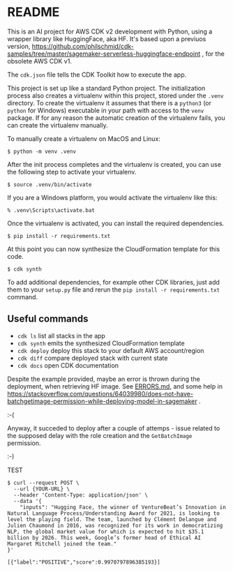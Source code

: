 
# README

This is an AI project for AWS CDK v2 development with Python, using a wrapper library like HuggingFace, aka HF. It's based upon a previuos version, https://github.com/philschmid/cdk-samples/tree/master/sagemaker-serverless-huggingface-endpoint , for the obsolete AWS CDK v1. 

The `cdk.json` file tells the CDK Toolkit how to execute the app.

This project is set up like a standard Python project.  The initialization
process also creates a virtualenv within this project, stored under the `.venv`
directory.  To create the virtualenv it assumes that there is a `python3`
(or `python` for Windows) executable in your path with access to the `venv`
package. If for any reason the automatic creation of the virtualenv fails,
you can create the virtualenv manually.

To manually create a virtualenv on MacOS and Linux:

```
$ python -m venv .venv
```

After the init process completes and the virtualenv is created, you can use the following
step to activate your virtualenv.

```
$ source .venv/bin/activate
```

If you are a Windows platform, you would activate the virtualenv like this:

```
% .venv\Scripts\activate.bat
```

Once the virtualenv is activated, you can install the required dependencies.

```
$ pip install -r requirements.txt
```

At this point you can now synthesize the CloudFormation template for this code.

```
$ cdk synth
```

To add additional dependencies, for example other CDK libraries, just add
them to your `setup.py` file and rerun the `pip install -r requirements.txt`
command.

## Useful commands

 * `cdk ls`          list all stacks in the app
 * `cdk synth`       emits the synthesized CloudFormation template
 * `cdk deploy`      deploy this stack to your default AWS account/region
 * `cdk diff`        compare deployed stack with current state
 * `cdk docs`        open CDK documentation

Despite the example provided, maybe an error is thrown during the deployment, when retrieving HF image. See [ERRORS.md](./ERRORS.md), and some help in https://stackoverflow.com/questions/64039980/does-not-have-batchgetimage-permission-while-deploying-model-in-sagemaker .

:-(

Anyway, it succeded to deploy after a couple of attemps - issue related to the supposed delay with the role creation and the `GetBatchImage` permission.

:-)

TEST

```
$ curl --request POST \
  --url {YOUR-URL} \
  --header 'Content-Type: application/json' \
  --data '{
	"inputs": "Hugging Face, the winner of VentureBeat’s Innovation in Natural Language Process/Understanding Award for 2021, is looking to level the playing field. The team, launched by Clément Delangue and Julien Chaumond in 2016, was recognized for its work in democratizing NLP, the global market value for which is expected to hit $35.1 billion by 2026. This week, Google’s former head of Ethical AI Margaret Mitchell joined the team."
}'
```

```
[{"label":"POSITIVE","score":0.9970797896385193}]
```




